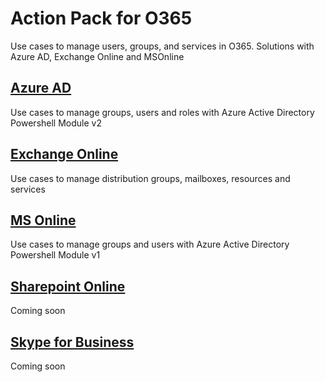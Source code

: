 # Action Pack for O365
Use cases to manage users, groups, and services in O365. Solutions with Azure AD, Exchange Online and MSOnline

## [Azure AD](./AzureAD)
Use cases to manage groups, users and roles with Azure Active Directory Powershell Module v2

## [Exchange Online](./ExchangeOnline)
Use cases to manage distribution groups, mailboxes, resources and services

## [MS Online](./MSOnline)
Use cases to manage groups and users with Azure Active Directory Powershell Module v1

## [Sharepoint Online](./SharePointOnline)
Coming soon

## [Skype for Business](./Skype4Business)
Coming soon